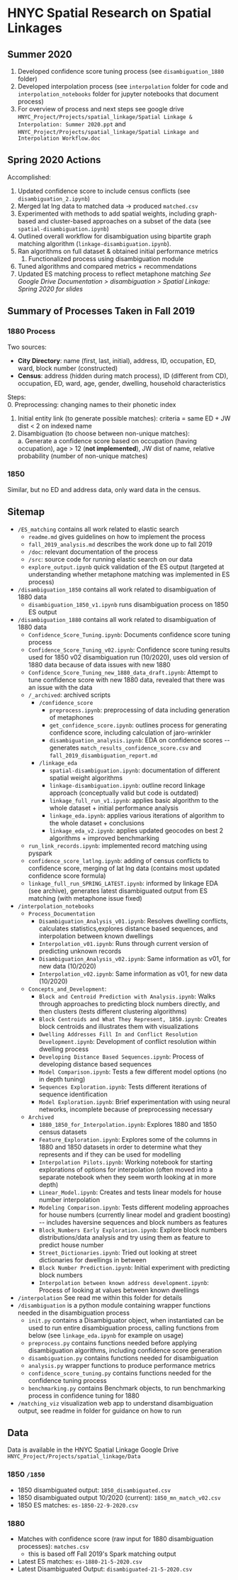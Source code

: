 # HNYC Spatial Research on Spatial Linkages

## Summer 2020
1. Developed confidence score tuning process (see `disambiguation_1880` folder)
2. Developed interpolation process (see `interpolation` folder for code and `interpolation_notebooks` folder for jupyter notebooks that document process)
3. For overview of process and next steps see google drive `HNYC_Project/Projects/spatial_linkage/Spatial Linkage & Interpolation: Summer 2020.ppt` and `HNYC_Project/Projects/spatial_linkage/Spatial Linkage and Interpolation Workflow.doc`

## Spring 2020 Actions
Accomplished:  
1. Updated confidence score to include census conflicts (see `disambiguation_2.ipynb`)
2. Merged lat lng data to matched data -> produced `matched.csv` 
3. Experimented with methods to add spatial weights, including graph-based and cluster-based approaches on a subset of the data (see `spatial-disambiguation.ipynb`)
4. Outlined overall workflow for disambiguation using bipartite graph matching algorithm (`linkage-disambiguation.ipynb`).
5. Ran algorithms on full dataset & obtained initial performance metrics
   1. Functionalized process using disambiguation module
6. Tuned algorithms and compared metrics + recommendations
7. Updated ES matching process to reflect metaphone matching
_See Google Drive Documentation > disambiguation > Spatial Linkage: Spring 2020 for slides_

## Summary of Processes Taken in Fall 2019
### 1880 Process
Two sources:  
- **City Directory**: name (first, last, initial), address, ID, occupation, ED, ward, block number (constructed)  
- **Census**: address (hidden during match process), ID (different from CD), occupation, ED, ward, age, gender, dwelling, household characteristics

Steps:  
0. Preprocessing: changing names to their phonetic index  
1. Initial entity link (to generate possible matches): criteria = same ED + JW dist < 2 on indexed name  
2. Disambiguation (to choose between non-unique matches):  
  a. Generate a confidence score based on occupation (having occupation), age > 12 (**not implemented**), JW dist of name, relative probability (number of non-unique matches)  

### 1850
Similar, but no ED and address data, only ward data in the census.

## Sitemap
- `/ES_matching` contains all work related to elastic search
  - `readme.md` gives guidelines on how to implement the process
  - `fall_2019_analysis.md` describes the work done up to fall 2019
  - `/doc`: relevant documentation of the process
  - `/src`: source code for running elastic search on our data
  - `explore_output.ipynb` quick validation of the ES output (targeted at understanding whether metaphone matching was implemented in ES process)
- `/disambiguation_1850` contains all work related to disambiguation of 1880 data
  - `disambiguation_1850_v1.ipynb` runs disambiguation process on 1850 ES output
- `/disambiguation_1880` contains all work related to disambiguation of 1880 data
  - `Confidence_Score_Tuning.ipynb`: Documents confidence score tuning process
  - `Confidence_Score_Tuning_v02.ipynb`: Confidence score tuning results used for 1850 v02 disambiguation run (10/2020), uses old version of 1880 data because of data issues with new 1880
  - `Confidence_Score_Tuning_new_1880_data_draft.ipynb`: Attempt to tune confidence score with new 1880 data, revealed that there was an issue with the data
  - `/_archived`: archived scripts
    - `/confidence_score`
      - `preprocess.ipynb`: preprocessing of data including generation of metaphones
      - `get_confidence_score.ipynb`: outlines process for generating confidence score, including calculation of jaro-wrinkler
      - `disambiguation_analysis.ipynb`: EDA on confidence scores -- generates `match_results_confidence_score.csv` and `fall_2019_disambiguation_report.md`
    - `/linkage_eda`
      - `spatial-disambiguation.ipynb`: documentation of different spatial weight algorithms
      - `linkage-disambiguation.ipynb`: outline record linkage approach (conceptually valid but code is outdated)
      - `linkage_full_run_v1.ipynb`: applies basic algorithm to the whole dataset + initial performance analysis
      - `linkage_eda.ipynb`: applies various iterations of algorithm to the whole dataset + conclusions 
      - `linkage_eda_v2.ipynb`: applies updated geocodes on best 2 algorithms + improved benchmarking
  - `run_link_records.ipynb`: implemented record matching using pyspark
  - `confidence_score_latlng.ipynb`: adding of census conflicts to confidence score, merging of lat lng data (contains most updated confidence score formula)
  - `linkage_full_run_SPRING_LATEST.ipynb`: informed by linkage EDA (see archive), generates latest disambiguated output from ES matching (with metaphone issue fixed)
- `/interpolation_notebooks`
    - `Process_Documentation`
       - `Disambiguation_Analysis_v01.ipynb`: Resolves dwelling conflicts, calculates statistics,explores distance based sequences, and interpolation between known dwellings   
       - `Interpolation_v01.ipynb`: Runs through current version of predicting unknown records
       - `Disambiguation_Analysis_v02.ipynb`: Same information as v01, for new data (10/2020)   
       - `Interpolation_v02.ipynb`: Same information as v01, for new data (10/2020)
     - `Concepts_and_Development`:
       - `Block and Centroid Prediction with Analysis.ipynb`: Walks through approaches to predicting block numbers directly, and then clusters (tests different clustering algorithms)
       - `Block Centroids and What They Represent, 1850.ipynb`: Creates block centroids and illustrates them with visualizations
       - `Dwelling Addresses Fill In and Conflict Resolution Development.ipynb`: Development of conflict resolution within dwelling process
       - `Developing Distance Based Sequences.ipynb`: Process of developing distance based sequences
       - `Model Comparison.ipynb`: Tests a few different model options (no in depth tuning)
       - `Sequences Exploration.ipynb`: Tests different iterations of sequence identification
       -  `Model Exploration.ipynb`: Brief experimentation with using neural networks, incomplete because of preprocessing necessary
     - `Archived` 
       - `1880_1850_for_Interpolation.ipynb`: Explores 1880 and 1850 census datasets
       - `Feature_Exploration.ipynb`: Explores some of the columns in 1880 and 1850 datasets in order to determine what they represents and if they can be used for modelling
       - `Interpolation Pilots.ipynb`: Working notebook for starting explorations of options for interpolation (often moved into a separate notebook when they seem worth looking at in more depth)
       - `Linear_Model.ipynb`: Creates and tests linear models for house number interpolation
       - `Modeling Comparison.ipynb`: Tests different modeling approaches for house numbers (currently linear model and gradient boosting) -- includes haversine sequences and block numbers as features
       - `Block_Numbers Early Exploration.ipynb`: Explore block numbers distributions/data analysis and try using them as feature to predict house number
       - `Street_Dictionaries.ipynb`: Tried out looking at street dictionaries for dwellings in between
       - `Block Number Prediction.ipynb`: Initial experiment with predicting block numbers
       - `Interpolation between known address development.ipynb`: Process of looking at values between known dwellings
- `/interpolation` See read me within this folder for details
- `/disambiguation` is a python module containing wrapper functions needed in the disambiguation process
  - `init.py` contains a Disambiguator object, when instantiated can be used to run entire disambiguation process, calling functions from below (see `linkage_eda.ipynb` for example on usage)
  - `preprocess.py` contains functions needed before applying disambiguation algorithms, including confidence score generation
  - `disambiguation.py` contains functions needed for disambiguation
  - `analysis.py` wrapper functions to produce performance metrics
  - `confidence_score_tuning.py` contains functions needed for the confidence tuning process
  - `benchmarking.py` contains Benchmark objects, to run benchmarking process in confidence tuning for 1880
- `/matching_viz` visualization web app to understand disambiguation output, see readme in folder for guidance on how to run

## Data
Data is available in the HNYC Spatial Linkage Google Drive `HNYC_Project/Projects/spatial_linkage/Data`

### 1850 `/1850`
- 1850 disambiguated output: `1850_disambiguated.csv`
- 1850 disambiguated output 10/2020 (current): `1850_mn_match_v02.csv`
- 1850 ES matches: `es-1850-22-9-2020.csv`

### 1880
- Matches with confidence score (raw input for 1880 disambiguation processes): `matches.csv`
  - this is based off Fall 2019's Spark matching output
- Latest ES matches: `es-1880-21-5-2020.csv`
- Latest Disambiguated Output: `disambiguated-21-5-2020.csv`
